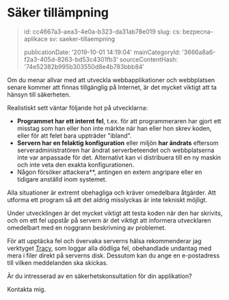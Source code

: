 Säker tillämpning
=================

> id: cc4667a3-aea3-4e0a-b323-da31ab78e019
> slug:
> 	cs: bezpecna-aplikace
> 	sv: saeker-tillaempning
> 
> publicationDate: '2019-10-01 14:19:04'
> mainCategoryId: '3666a8a6-f2a3-405d-8263-bd53c4301fb3'
> sourceContentHash: '74e52382b995b303550d8e4b783bbb84'

Om du menar allvar med att utveckla webbapplikationer och webbplatsen senare kommer att finnas tillgänglig på Internet, är det mycket viktigt att ta hänsyn till säkerheten.

Realistiskt sett väntar följande hot på utvecklarna:

- **Programmet har ett internt fel**, t.ex. för att programmeraren har gjort ett misstag som han eller hon inte märkte när han eller hon skrev koden, eller för att felet bara uppträder "ibland".
- **Servern har en felaktig konfiguration** eller miljön **har ändrats** eftersom serveradministratören har ändrat serverbeteendet och webbplatserna inte var anpassade för det. Alternativt kan vi distribuera till en ny maskin och inte veta den exakta konfigurationen.
- Någon försöker attackera**, antingen en extern angripare eller en tidigare anställd inom systemet.

Alla situationer är extremt obehagliga och kräver omedelbara åtgärder. Att utforma ett program så att det aldrig misslyckas är inte tekniskt möjligt.

Under utvecklingen är det mycket viktigt att testa koden när den har skrivits, och om ett fel uppstår på servern är det viktigt att informera utvecklaren omedelbart med en noggrann beskrivning av problemet.

För att upptäcka fel och övervaka serverns hälsa rekommenderar jag verktyget <a href="https://tracy.nette.org/">Tracy</a>, som loggar alla dödliga fel, obehandlade undantag med mera i filer direkt på serverns disk. Dessutom kan du ange en e-postadress till vilken meddelanden ska skickas.

Är du intresserad av en säkerhetskonsultation för din applikation?

Kontakta mig.

